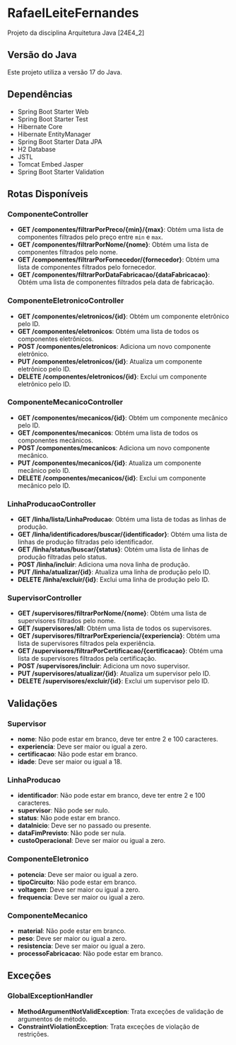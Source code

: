 # RafaelLeiteFernandes

Projeto da disciplina Arquitetura Java [24E4_2]

## Versão do Java

Este projeto utiliza a versão 17 do Java.

## Dependências

- Spring Boot Starter Web
- Spring Boot Starter Test
- Hibernate Core
- Hibernate EntityManager
- Spring Boot Starter Data JPA
- H2 Database
- JSTL
- Tomcat Embed Jasper
- Spring Boot Starter Validation

## Rotas Disponíveis

### ComponenteController

- **GET /componentes/filtrarPorPreco/{min}/{max}**: Obtém uma lista de componentes filtrados pelo preço entre `min` e `max`.
- **GET /componentes/filtrarPorNome/{nome}**: Obtém uma lista de componentes filtrados pelo nome.
- **GET /componentes/filtrarPorFornecedor/{fornecedor}**: Obtém uma lista de componentes filtrados pelo fornecedor.
- **GET /componentes/filtrarPorDataFabricacao/{dataFabricacao}**: Obtém uma lista de componentes filtrados pela data de fabricação.

### ComponenteEletronicoController

- **GET /componentes/eletronicos/{id}**: Obtém um componente eletrônico pelo ID.
- **GET /componentes/eletronicos**: Obtém uma lista de todos os componentes eletrônicos.
- **POST /componentes/eletronicos**: Adiciona um novo componente eletrônico.
- **PUT /componentes/eletronicos/{id}**: Atualiza um componente eletrônico pelo ID.
- **DELETE /componentes/eletronicos/{id}**: Exclui um componente eletrônico pelo ID.

### ComponenteMecanicoController

- **GET /componentes/mecanicos/{id}**: Obtém um componente mecânico pelo ID.
- **GET /componentes/mecanicos**: Obtém uma lista de todos os componentes mecânicos.
- **POST /componentes/mecanicos**: Adiciona um novo componente mecânico.
- **PUT /componentes/mecanicos/{id}**: Atualiza um componente mecânico pelo ID.
- **DELETE /componentes/mecanicos/{id}**: Exclui um componente mecânico pelo ID.

### LinhaProducaoController

- **GET /linha/lista/LinhaProducao**: Obtém uma lista de todas as linhas de produção.
- **GET /linha/identificadores/buscar/{identificador}**: Obtém uma lista de linhas de produção filtradas pelo identificador.
- **GET /linha/status/buscar/{status}**: Obtém uma lista de linhas de produção filtradas pelo status.
- **POST /linha/incluir**: Adiciona uma nova linha de produção.
- **PUT /linha/atualizar/{id}**: Atualiza uma linha de produção pelo ID.
- **DELETE /linha/excluir/{id}**: Exclui uma linha de produção pelo ID.

### SupervisorController

- **GET /supervisores/filtrarPorNome/{nome}**: Obtém uma lista de supervisores filtrados pelo nome.
- **GET /supervisores/all**: Obtém uma lista de todos os supervisores.
- **GET /supervisores/filtrarPorExperiencia/{experiencia}**: Obtém uma lista de supervisores filtrados pela experiência.
- **GET /supervisores/filtrarPorCertificacao/{certificacao}**: Obtém uma lista de supervisores filtrados pela certificação.
- **POST /supervisores/incluir**: Adiciona um novo supervisor.
- **PUT /supervisores/atualizar/{id}**: Atualiza um supervisor pelo ID.
- **DELETE /supervisores/excluir/{id}**: Exclui um supervisor pelo ID.

## Validações

### Supervisor

- **nome**: Não pode estar em branco, deve ter entre 2 e 100 caracteres.
- **experiencia**: Deve ser maior ou igual a zero.
- **certificacao**: Não pode estar em branco.
- **idade**: Deve ser maior ou igual a 18.

### LinhaProducao

- **identificador**: Não pode estar em branco, deve ter entre 2 e 100 caracteres.
- **supervisor**: Não pode ser nulo.
- **status**: Não pode estar em branco.
- **dataInicio**: Deve ser no passado ou presente.
- **dataFimPrevisto**: Não pode ser nula.
- **custoOperacional**: Deve ser maior ou igual a zero.

### ComponenteEletronico

- **potencia**: Deve ser maior ou igual a zero.
- **tipoCircuito**: Não pode estar em branco.
- **voltagem**: Deve ser maior ou igual a zero.
- **frequencia**: Deve ser maior ou igual a zero.

### ComponenteMecanico

- **material**: Não pode estar em branco.
- **peso**: Deve ser maior ou igual a zero.
- **resistencia**: Deve ser maior ou igual a zero.
- **processoFabricacao**: Não pode estar em branco.

## Exceções

### GlobalExceptionHandler

- **MethodArgumentNotValidException**: Trata exceções de validação de argumentos de método.
- **ConstraintViolationException**: Trata exceções de violação de restrições.